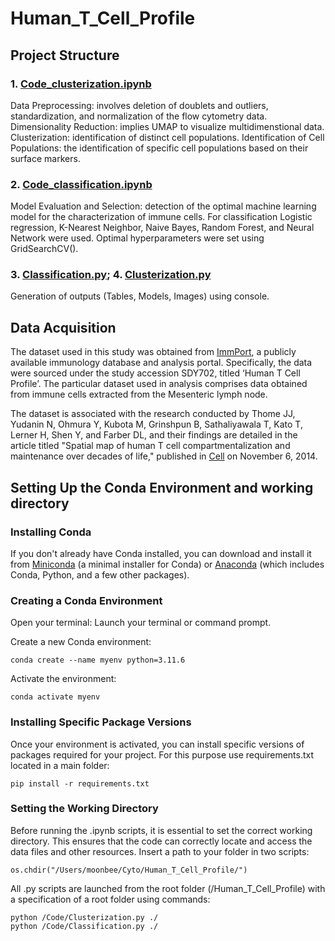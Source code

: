 # Human_T_Cell_Profile

## Project Structure

### 1. [**Code_clusterization.ipynb**](Code/Code_clusterization.ipynb)

Data Preprocessing: involves deletion of doublets and outliers, standardization, and normalization of the flow cytometry data.
Dimensionality Reduction: implies UMAP to visualize multidimenstional data.
Clusterization: identification of distinct cell populations.
Identification of Cell Populations: the identification of specific cell populations based on their surface markers.

### 2. [**Code_classification.ipynb**](Code/Code_classification.ipynb)

Model Evaluation and Selection: detection of the optimal machine learning model for the characterization of immune cells. For classification Logistic regression, K-Nearest Neighbor, Naive Bayes, Random Forest, and Neural Network were used. Optimal hyperparameters were set using GridSearchCV().

### 3. [**Classification.py**](Code/Classification.py); 4. [**Clusterization.py**](Code/Clusterization.py)

Generation of outputs (Tables, Models, Images) using console.

## Data Acquisition

The dataset used in this study was obtained from [ImmPort](https://www.immport.org/home), a publicly available immunology database and analysis portal. Specifically, the data were sourced under the study accession SDY702, titled ‘Human T Cell Profile’. The particular dataset used in analysis comprises data obtained from immune cells extracted from the Mesenteric lymph node.

The dataset is associated with the research conducted by Thome JJ, Yudanin N, Ohmura Y, Kubota M, Grinshpun B, Sathaliyawala T, Kato T, Lerner H, Shen Y, and Farber DL, and their findings are detailed in the article titled "Spatial map of human T cell compartmentalization and maintenance over decades of life," published in [Cell](https://pubmed.ncbi.nlm.nih.gov/25417158/) on November 6, 2014.

## Setting Up the Conda Environment and working directory

### Installing Conda

If you don't already have Conda installed, you can download and install it from [Miniconda](https://docs.conda.io/projects/miniconda/en/latest/) (a minimal installer for Conda) or [Anaconda](https://www.anaconda.com/download) (which includes Conda, Python, and a few other packages).

### Creating a Conda Environment

Open your terminal: Launch your terminal or command prompt.

Create a new Conda environment:

```
conda create --name myenv python=3.11.6 
```

Activate the environment:

```
conda activate myenv
```

### Installing Specific Package Versions

Once your environment is activated, you can install specific versions of packages required for your project. For this purpose use requirements.txt located in a main folder:

```
pip install -r requirements.txt
```

### Setting the Working Directory

Before running the .ipynb scripts, it is essential to set the correct working directory. This ensures that the code can correctly locate and access the data files and other resources. Insert a path to your folder in two scripts:

```
os.chdir("/Users/moonbee/Cyto/Human_T_Cell_Profile/")
```

All .py scripts are launched from the root folder (/Human_T_Cell_Profile) with a specification of a root folder using commands:

```
python /Code/Clusterization.py ./
python /Code/Classification.py ./
```
